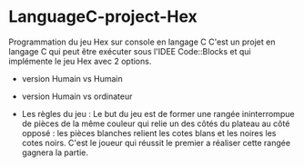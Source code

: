 # LanguageC-project-Hex
 Programmation du jeu Hex sur console  en langage C 
 C'est un projet en langage C qui peut être exécuter sous l'IDEE Code::Blocks et qui implémente le jeu Hex avec 2 options.
  - version Humain vs Humain
  - version Humain vs ordinateur
 
  - Les règles du jeu :
  Le but du jeu est de former une rangée ininterrompue de pièces de la même couleur qui relie un des côtés du plateau au côté opposé :
  les pièces blanches relient les cotes blans et les noires les cotes noirs. C'est le joueur qui réussit le premier a réaliser cette rangée
  gagnera la partie.
